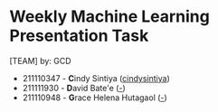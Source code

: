# Weekly Machine Learning Presentation Task

[TEAM] by: GCD
- 211110347 - **C**indy Sintiya ([cindysintiya](https://github.com/cindysintiya))
- 211111930 - **D**avid Bate'e ([-](https://github.com/-))
- 211110948 - **G**race Helena Hutagaol ([-](https://github.com/-))
